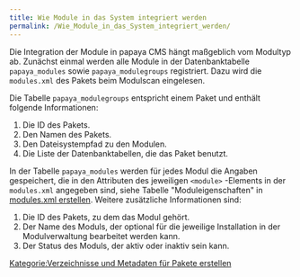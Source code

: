 ```yaml
---
title: Wie Module in das System integriert werden
permalink: /Wie_Module_in_das_System_integriert_werden/
---
```


Die Integration der Module in papaya CMS hängt maßgeblich vom Modultyp ab. Zunächst einmal werden alle Module in der Datenbanktabelle `papaya_modules` sowie `papaya_modulegroups` registriert. Dazu wird die `modules.xml` des Pakets beim Modulscan eingelesen.

Die Tabelle `papaya_modulegroups` entspricht einem Paket und enthält folgende Informationen:

1.  Die ID des Pakets.
2.  Den Namen des Pakets.
3.  Den Dateisystempfad zu den Modulen.
4.  Die Liste der Datenbanktabellen, die das Paket benutzt.

In der Tabelle `papaya_modules` werden für jedes Modul die Angaben gespeichert, die in den Attributen des jeweiligen `<module>` -Elements in der `modules.xml` angegeben sind, siehe Tabelle "Moduleigenschaften" in [modules.xml erstellen](/modules.xml_erstellen "wikilink"). Weitere zusätzliche Informationen sind:

1.  Die ID des Pakets, zu dem das Modul gehört.
2.  Der Name des Moduls, der optional für die jeweilige Installation in der Modulverwaltung bearbeitet werden kann.
3.  Der Status des Moduls, der aktiv oder inaktiv sein kann.

[Kategorie:Verzeichnisse und Metadaten für Pakete erstellen](/Kategorie:Verzeichnisse_und_Metadaten_für_Pakete_erstellen "wikilink")